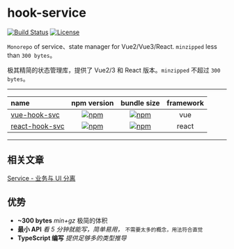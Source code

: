 # hook-service

[![Build Status](https://img.shields.io/github/workflow/status/shalldie/hook-service/ci?label=build&logo=github&style=flat-square)](https://github.com/shalldie/hook-service/actions)
[![License](https://img.shields.io/github/license/shalldie/hook-service?logo=github&style=flat-square)](https://github.com/shalldie/hook-service)

`Monorepo` of service、state manager for Vue2/Vue3/React. `minzipped` less than `300 bytes`。

极其精简的状态管理库，提供了 Vue2/3 和 React 版本。`minzipped` 不超过 `300 bytes`。

---

| name                             |                    npm version                    |                     bundle size                     | framework |
| :------------------------------- | :-----------------------------------------------: | :-------------------------------------------------: | :-------: |
| [vue-hook-svc][vue-hook-svc]     |   [![npm][vue-hook-svc-icon]][vue-hook-svc-npm]   |   [![npm][vue-hook-svc-bundle]][vue-hook-svc-npm]   |    vue    |
| [react-hook-svc][react-hook-svc] | [![npm][react-hook-svc-icon]][react-hook-svc-npm] | [![npm][react-hook-svc-bundle]][react-hook-svc-npm] |   react   |

---

## 相关文章

[Service - 业务与 UI 分离](https://nosaid.com/article/service-separate-logic-ui)

## 优势

-   **~300 bytes** _min+gz_ 极简的体积
-   **最小 API** _看 5 分钟就能写，简单易用，_ `不需要太多的概念，用法符合直觉`
-   **TypeScript 编写** _提供足够多的类型推导_

<!-- vue-hook-svc -->

[vue-hook-svc]: packages/vue-hook-svc
[vue-hook-svc-icon]: https://img.shields.io/npm/v/vue-hook-svc.svg?logo=npm&style=flat-square
[vue-hook-svc-npm]: https://www.npmjs.com/package/vue-hook-svc
[vue-hook-svc-bundle]: https://img.shields.io/bundlephobia/minzip/vue-hook-svc?logo=npm&style=flat-square

<!-- react-hook-svc -->

[react-hook-svc]: packages/react-hook-svc
[react-hook-svc-icon]: https://img.shields.io/npm/v/react-hook-svc.svg?logo=npm&style=flat-square
[react-hook-svc-npm]: https://www.npmjs.com/package/react-hook-svc
[react-hook-svc-bundle]: https://img.shields.io/bundlephobia/minzip/react-hook-svc?logo=npm&style=flat-square
